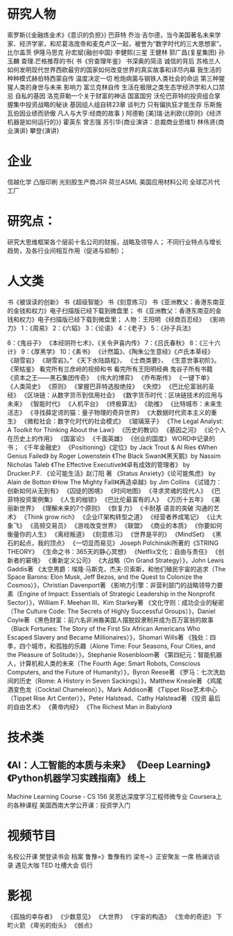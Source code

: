 
研究人物
==========================================================================
索罗斯{《金融炼金术》《意识的负担》}
巴菲特
乔治·吉尔德，当今美国著名未来学家、经济学家，和尼葛洛庞帝和麦克卢汉一起，被誉为“数字时代的三大思想家”。
比尔盖茨
伊隆马思克
孙宏斌{融创中国}
李健熙{三星
王健林
郭广昌{复星集团}
孙玉麟
查理.芒格推荐的书{
	书《穷查理年鉴》
	书深奥的简洁
	诚信的背后
	苏格兰人如何发明现代世界西欧最穷的国家如何改变世界的真实故事和详尽内幕
	我生活的种种模式赫伯特西蒙自传
	温度决定一切
	枪炮病菌与钢铁人类社会的命运
	第三种猩猩人类的身世与未来
	影响力
	富兰克林自传
	生活在极限之类生态学经济学和人口禁忌
	自私的基因
	洛克菲勒一个关于财富的神话
	国富国穷
	沃伦巴菲特的投资组合掌握集中投资战略的秘诀
	基因组人组自转23章
	谈判力
	只有偏执狂才能生存
	乐斯施瓦伯因业绩而骄傲
	凡人与大亨:经商的故事
}
阿德勒
[美]瑞·达利欧{《原则》《经济机器是如何运行的》}
霍英东
曾志强
苏引华{商业演讲：总裁商业思维1}
林伟贤{商业演讲}
攀登{演讲}

企业
==========================================================================
信越化学
凸版印刷
光刻胶生产商JSR
荷兰ASML
美国应用材料公司
全球芯片代工厂

研究点：
==========================================================================
研究大思维框架各个层前十名公司的财报，战略及领导人；
不同行业特点与增长趋势，及各行业间相互作用（促进与抑制）；


人文类
==========================================================================
书《被误读的创新》 
书《超级智能》 
书《刻意练习》 
书《亚洲教父：香港东南亚的金钱和权力》电子扫描版已经下载到微盘里； 
书《亚洲教父：香港东南亚的金钱和权力》电子扫描版已经下载到微盘里； 人物：王阳明 
《经商百忍经》
《影响力》
1：《周易》
2：《六韬》
3：《论语》
4：《老子》
5：《孙子兵法》

6：《鬼谷子》
《本经阴符七术》、《关令尹喜内传》
7：《吕氏春秋》
8：《三十六计》
9：《厚黑学》
10：《素书》
《计然篇》、《陶朱公生意经》《卢氏本草经》
《胡雪岩》
《胡雪岩》。”
《天下水陆路程》，
《士商类要》，
《生意世事初阶》。
《荣枯鉴》
看完所有兰彦岭的视频和书
看完所有王阳明经典
鬼谷子所有书籍
《资本之王——黑石集团传奇》
《伟大的博弈》
《乔布斯传》
《一键下单》
《人类简史》
《原则》
《掌握巴菲特选股绝技》
《失控》
《巴比伦富翁的圣经》
《区块链：从数字货币到信用社会》
《数字货币时代：区块链技术的应用与未来》
《智能时代》
《人机平台》
《终极算法》
《助推》
《比特城市：未来生活志》
《寻找薛定谔的猫：量子物理的奇异世界》
《大数据时代资本主义的重生》
《微粒社会：数字化时代的社会模式》
《玻璃笼子》
《The Legal Analyst: A Toolkit for Thinking About the Law》
《历史的教训》
《基因之河》
《论个人在历史上的作用》
《国富论》
《千面英雄》
《创业的国度》
WORD中记录的书；
《千年金融史》
《Positioning》《定位》by Jack Trout & Al Ries
《When Genius Failed》 by Roger Lowenstein
《The Black Swan》《黑天鹅》by Nassim Nicholas Taleb
《The Effective Executive》《卓有成效的管理者》 by Drucker.P.F.
《论可能生活》赵汀阳 著
《Status Anxiety》《论可能焦虑》 by Alain de Botton
《How The Mighty Fall》《再造卓越》by Jim Collins
《试错力：创新如何从无到有》
《囚徒的困境》
《时间地图》
《寻求灵魂的现代人》
《巴菲特投资案例集》
《人生的枷锁》
《巴比伦最富有的人》
《万历十五年》
《美丽新世界》
《理解未来的7个原则》
《恢复力》
《卡耐基 语言的突破 沟通的艺术》
《Think grow rich》
《企业IT架构转型之道》
《经营者养成笔记》
《让大象飞》
《高频交易员》
《游戏改变世界》
《联盟》
《商业的本质》
《你要如何衡量你的人生》
《离经叛道》
《刻意练习》
《世界是平的》
《MindSet》
《黑石的起点，我的顶点》
《一切显而易见》
Joseph Polchinski所著的《STRING THEORY》
《生命之书：365天的静心冥想》
《Netflix文化：自由与责任》
《创新者的窘境》
《重新定义公司》
《大战略（On Grand Strategy）》，John Lewis Gaddis著 《太空男爵：埃隆·马斯克，杰夫·贝索斯，和他们殖民宇宙的追求（The Space Barons: Elon Musk, Jeff Bezos, and the Quest to Colonize the Cosmos）》，Christian Davenport著 《影响力引擎：非营利部门的战略领导力要素（Engine of Impact: Essentials of Strategic Leadership in the Nonprofit Sector）》，William F. Meehan III、Kim Starkey著 《文化守则：成功企业的秘密（The Culture Code: The Secrets of Highly Successful Groups）》，Daniel Coyle著 《黑色财富：前六名非洲裔美国人摆脱奴隶制并成为百万富翁的故事（Black Fortunes: The Story of the First Six African Americans Who Escaped Slavery and Became Millionaires）》，Shomari Wills著 《独处：四季，四个城市，和孤独的乐趣（Alone Time: Four Seasons, Four Cities, and the Pleasure of Solitude）》，Stephanie Rosenbloom著 《第四纪元：智能机器人，计算机和人类的未来（The Fourth Age: Smart Robots, Conscious Computers, and the Future of Humanity）》，Byron Reese著 《罗马：七次洗劫间的历史（Rome: A History in Seven Sackings）》，Matthew Kneale著 《鸡尾酒变色龙（Cocktail Chameleon）》，Mark Addison著 《Tippet Rise艺术中心（Tippet Rise Art Center）》，Peter Halstead、Cathy Halstead著
《投资 最后的自由艺术》
《黄帝内经》
《The Richest Man in Babylon》

技术类
==========================================================================
《AI：人工智能的本质与未来》
《Deep Learning》
《Python机器学习实践指南》
线上
----------------------
Machine Learning Course - CS 156
吴恩达深度学习工程师微专业
Coursera上的各种课程
 美国西南大学公开课：投资学入门



视频节目
==========================================================================
名校公开课
樊登读书会
档案
鲁豫=》鲁豫有约
梁冬=》正安聚友
一席
杨澜访谈录
遇见大咖
TED
吐槽大会
侣行


影视 
==========================================================================

《孤独的幸存者》
《少数意见》
《大世界》
《宇宙的构造》
《生命的奇迹》
下町火箭
《卑劣的街头》
《弱点》